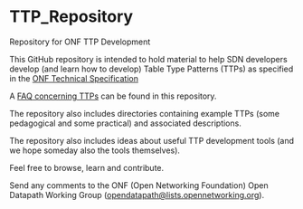 TTP_Repository
==============

Repository for ONF TTP Development

This GitHub repository is intended to hold material to help SDN developers develop (and learn how to develop)
Table Type Patterns (TTPs) as specified in the [ONF Technical Specification](https://www.opennetworking.org/images/stories/downloads/sdn-resources/onf-specifications/openflow/OpenFlow%20Table%20Type%20Patterns%20v1.0.pdf)

A [FAQ concerning TTPs](https://github.com/OpenNetworkingFoundation/TTP_Repository/blob/master/TTP-FAQ.md) can be found in this repository.

The repository also includes directories containing example TTPs (some pedagogical and some practical) and associated
descriptions.

The repository also includes ideas about useful TTP development tools (and we hope someday also the tools themselves).

Feel free to browse, learn and contribute.

Send any comments to the ONF (Open Networking Foundation) Open Datapath Working Group (opendatapath@lists.opennetworking.org).
